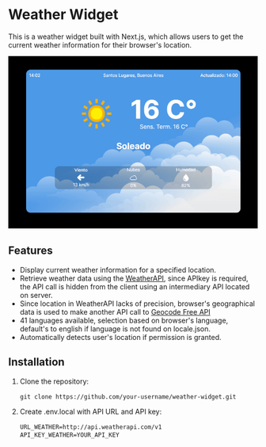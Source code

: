 # Weather Widget

This is a weather widget built with Next.js, which allows users to get the current weather information for their browser's location.

![Weather Widget Demo](demo.gif)

## Features

- Display current weather information for a specified location.
- Retrieve weather data using the [WeatherAPI](https://www.weatherapi.com/), since APIkey is required, the API call is hidden from the client using an intermediary API located on server.
- Since location in WeatherAPI lacks of precision, browser's geographical data is used to make another API call to [Geocode Free API](https://geocode.maps.co/)
- 41 languages available, selection based on browser's language, default's to english if language is not found on locale.json.
- Automatically detects user's location if permission is granted.

## Installation

1. Clone the repository:

   ```shell
   git clone https://github.com/your-username/weather-widget.git

2. Create .env.local with API URL and API key:
   ```shell
   URL_WEATHER=http://api.weatherapi.com/v1
   API_KEY_WEATHER=YOUR_API_KEY
